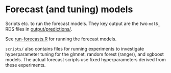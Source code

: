 Forecast (and tuning) models
============================

Scripts etc. to run the forecast models. They key output are the two `mdl6_` RDS files in [output/predictions/](output/predictions/).

See [run-forecasts.R](run-forecasts.R) for running the forecast models.

`scripts/` also contains files for running experiments to investigate hyperparameter tuning for the glmnet, random forest (ranger), and xgboost models. The actual forecast scripts use fixed hyperparameters derived from these experiments.

